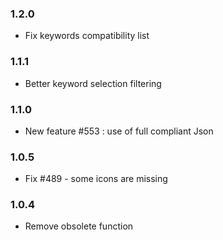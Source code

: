 ### 1.2.0
* Fix keywords compatibility list

### 1.1.1
* Better keyword selection filtering

### 1.1.0
* New feature #553 : use of full compliant Json

### 1.0.5
* Fix #489 - some icons are missing

### 1.0.4
* Remove obsolete function